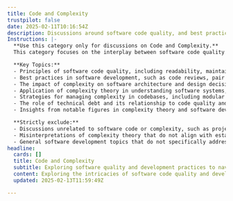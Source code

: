 ```yaml
---
title: Code and Complexity
trustpilot: false
date: 2025-02-11T10:16:54Z
description: Discussions around software code quality, and best practices in software development.
Instructions: |-
  **Use this category only for discussions on Code and Complexity.**  
  This category focuses on the interplay between software code quality and the complexities inherent in software development processes. It aims to explore how complexity theory can inform best practices in coding, architecture, and system design, ultimately leading to more maintainable and scalable software solutions.

  **Key Topics:**
  - Principles of software code quality, including readability, maintainability, and performance.
  - Best practices in software development, such as code reviews, pair programming, and refactoring.
  - The impact of complexity on software architecture and design decisions.
  - Application of complexity theory in understanding software systems, including concepts from the Cynefin Framework.
  - Strategies for managing complexity in codebases, including modular design and abstraction.
  - The role of technical debt and its relationship to code quality and complexity.
  - Insights from notable figures in complexity theory and software development, such as Dave Snowden and Martin Fowler.

  **Strictly exclude:**
  - Discussions unrelated to software code or complexity, such as project management methodologies not tied to coding practices.
  - Misinterpretations of complexity theory that do not align with established frameworks or principles.
  - General software development topics that do not specifically address the relationship between code quality and complexity.
headline:
  cards: []
  title: Code and Complexity
  subtitle: Exploring software quality and development practices to navigate complexity and enhance delivery efficiency.
  content: Exploring the intricacies of software code quality and development practices, this classification delves into strategies for managing complexity, enhancing delivery efficiency, and fostering collaboration. Topics include continuous improvement, workflow optimisation, and the interplay between team dynamics and technical excellence.
  updated: 2025-02-13T11:59:49Z

---
```


